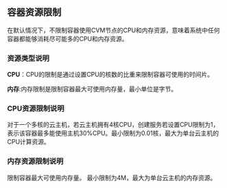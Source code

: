 ## 容器资源限制
在默认情况下，不限制容器使用CVM节点的CPU和内存资源，意味着系统中任何容器都能够消耗尽可能多的CPU和内存资源。
### 资源类型说明

**CPU**：CPU的限制是通过设置CPU的核数的比重来限制容器可使用的时间片。

**内存**:内存限制是限制容器最大可使用内存量，最小单位是字节。

### CPU资源限制说明

对于一个多核的云主机，若云主机拥有4核CPU，创建服务若设置CPU限制为1，表示该容器最多能使用主机30%CPU。最小限制为0.01核，最大为单台云主机的CPU计算资源。  

### 内存资源限制说明

限制容器最大可使用内存量。
最小限制为4M，最大为单台云主机的内存资源。
